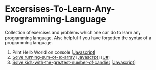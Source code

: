 # Excersises-To-Learn-Any-Programming-Language
Collection of exercises and problems which one can do to learn any programming language. Also helpful if you have forgotten the syntax of a programming language.

1. Print Hello World! on console [[Javascript](javascript/hello.js)]  
2. [Solve running-sum-of-1d-array](https://leetcode.com/problems/running-sum-of-1d-array/) [[Javascript](javascript/Running_Sum_of_1d_Array.js)] [[C#](Csharp/RunningSum.cs)]
3. [Solve kids-with-the-greatest-number-of-candies](https://leetcode.com/problems/kids-with-the-greatest-number-of-candies/) [[Javascript](javascript/kids-with-the-greatest-number-of-candies.js)]
